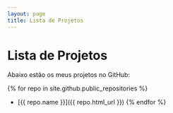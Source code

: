 ```yaml
---
layout: page
title: Lista de Projetos
---
```


# Lista de Projetos

Abaixo estão os meus projetos no GitHub:

{% for repo in site.github.public_repositories %}
- [{{ repo.name }}]({{ repo.html_url }})
{% endfor %}
